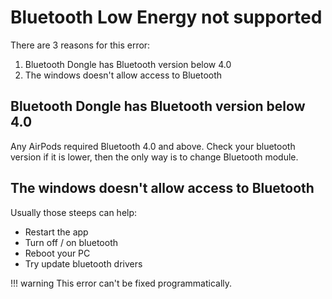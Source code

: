 # Bluetooth Low Energy not supported

There are 3 reasons for this error:

1. Bluetooth Dongle has Bluetooth version below 4.0
2. The windows doesn't allow access to Bluetooth

## Bluetooth Dongle has Bluetooth version below 4.0

Any AirPods required Bluetooth 4.0 and above. Check your bluetooth version if it is lower, then the only way is to change Bluetooth module.

## The windows doesn't allow access to Bluetooth

Usually those steeps can help:

- Restart the app
- Turn off / on bluetooth
- Reboot your PC
- Try update bluetooth drivers

!!! warning
    This error can't be fixed programmatically.
